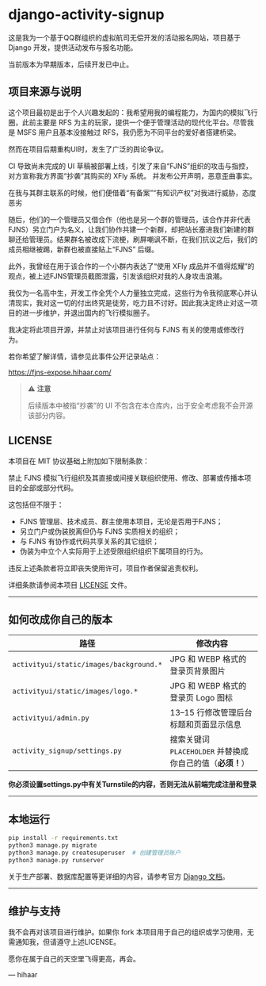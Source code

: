 # django-activity-signup

这是我为一个基于QQ群组织的虚拟航司无偿开发的活动报名网站，项目基于 Django 开发，提供活动发布与报名功能。

当前版本为早期版本，后续开发已中止。

## 项目来源与说明

这个项目最初是出于个人兴趣发起的：我希望用我的编程能力，为国内的模拟飞行圈，此前主要是 RFS 为主的玩家，提供一个便于管理活动的现代化平台。尽管我是 MSFS 用户且基本没接触过 RFS，我仍愿为不同平台的爱好者搭建桥梁。

然而在项目后期重构UI时，发生了广泛的舆论争议。

CI 导致尚未完成的 UI 草稿被部署上线，引发了来自“FJNS”组织的攻击与指控，对方宣称我方界面“抄袭”其购买的 XFly 系统。 并发布公开声明，恶意歪曲事实。

在我与其群主联系的时候，他们便借着“有备案”“有知识产权”对我进行威胁，态度恶劣

随后，他们的一个管理员又借合作（他也是另一个群的管理员，该合作并非代表 FJNS）另立门户为名义，让我们协作共建一个新群，却把站长塞进我们新建的群聊还给管理员。结果群名被改成下流梗，刷屏嘲讽不断，在我们抗议之后，我们的成员相继被踢，新群也被直接贴上“FJNS” 后缀。

此外，我曾经在用于该合作的一个小群内表达了“使用 XFly 成品并不值得炫耀”的观点，被上述FJNS管理员截图泄露，引发该组织对我的人身攻击浪潮。

我仅为一名高中生，开发工作全凭个人力量独立完成，这些行为令我彻底寒心并认清现实，我对这一切的付出终究是徒劳，吃力且不讨好。因此我决定终止对这一项目的进一步维护，并退出国内的飞行模拟圈子。

我决定将此项目开源，并禁止对该项目进行任何与 FJNS 有关的使用或修改行为。

若你希望了解详情，请参见此事件公开记录站点：

https://fjns-expose.hihaar.com/

> ⚠ **注意**
> 
> 后续版本中被指“抄袭”的 UI 不包含在本仓库内，出于安全考虑我不会开源该部分内容。


## LICENSE

本项目在 MIT 协议基础上附加如下限制条款：

禁止 FJNS 模拟飞行组织及其直接或间接关联组织使用、修改、部署或传播本项目的全部或部分代码。

这包括但不限于：

- FJNS 管理层、技术成员、群主使用本项目，无论是否用于FJNS；
- 另立门户或伪装脱离但仍与 FJNS 实质相关的组织；
- 与 FJNS 有协作或代码共享关系的其它组织；
- 伪装为中立个人实际用于上述受限组织组织下属项目的行为。

违反上述条款者将立即丧失使用许可，项目作者保留追责权利。

详细条款请参阅本项目 [LICENSE](LICENSE.md) 文件。

---

## 如何改成你自己的版本

| 路径                                    | 修改内容                             |
|---------------------------------------|--------------------------------------|
| `activityui/static/images/background.*` | JPG 和 WEBP 格式的登录页背景图片         |
| `activityui/static/images/logo.*`       | JPG 和 WEBP 格式的登录页 Logo 图标      |
| `activityui/admin.py`                   | 13–15 行修改管理后台标题和页面显示信息    |
| `activity_signup/settings.py`           | 搜索关键词 `PLACEHOLDER` 并替换成你自己的值（**必须！**） |

**你必须设置settings.py中有关Turnstile的内容，否则无法从前端完成注册和登录**

---

## 本地运行

```bash
pip install -r requirements.txt
python3 manage.py migrate
python3 manage.py createsuperuser  # 创建管理员账户
python3 manage.py runserver
````

关于生产部署、数据库配置等更详细的内容，请参考官方 [Django 文档](https://docs.djangoproject.com/)。

---

## 维护与支持

我不会再对该项目进行维护。如果你 fork 本项目用于自己的组织或学习使用，无需通知我，但请遵守上述LICENSE。

愿你在属于自己的天空里飞得更高，再会。

— hihaar
